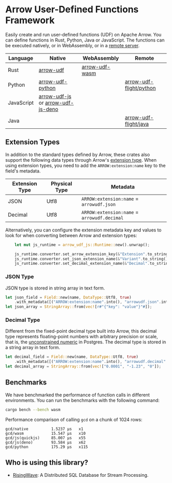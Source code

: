 # Arrow User-Defined Functions Framework

Easily create and run user-defined functions (UDF) on Apache Arrow.
You can define functions in Rust, Python, Java or JavaScript.
The functions can be executed natively, or in WebAssembly, or in a [remote server].

| Language   | Native             | WebAssembly             | Remote                    |
| ---------- | ------------------ | ----------------------- | ------------------------- |
| Rust       | [arrow-udf]        | [arrow-udf-wasm]        |                           |
| Python     | [arrow-udf-python] |                         | [arrow-udf-flight/python] |
| JavaScript | [arrow-udf-js] or [arrow-udf-js-deno] |      |                           |
| Java       |                    |                         | [arrow-udf-flight/java]   |

[arrow-udf]: ./arrow-udf
[arrow-udf-python]: ./arrow-udf-python
[arrow-udf-js]: ./arrow-udf-js
[arrow-udf-js-deno]: ./arrow-udf-js-deno
[arrow-udf-wasm]: ./arrow-udf-wasm
[remote server]: ./arrow-udf-flight
[arrow-udf-flight/python]: ./arrow-udf-flight/python
[arrow-udf-flight/java]: ./arrow-udf-flight/java

## Extension Types

In addition to the standard types defined by Arrow, these crates also support the following data types through Arrow's [extension type](https://arrow.apache.org/docs/format/Columnar.html#format-metadata-extension-types). When using extension types, you need to add the `ARROW:extension:name` key to the field's metadata.

| Extension Type | Physical Type | Metadata                                    |
| -------------- | ------------- | ------------------------------------------- |
| JSON           | Utf8          | `ARROW:extension:name` = `arrowudf.json`    |
| Decimal        | Utf8          | `ARROW:extension:name` = `arrowudf.decimal` |

Alternatively, you can configure the extension metadata key and values to look for when converting between Arrow and extension types:
```rust
    let mut js_runtime = arrow_udf_js::Runtime::new().unwrap();

    js_runtime.converter.set_arrow_extension_key(&"Extension".to_string());
    js_runtime.converter.set_json_extension_name(&"Variant".to_string());
    js_runtime.converter.set_decimal_extension_name(&"Decimal".to_string());
```

### JSON Type

JSON type is stored in string array in text form.

```rust
let json_field = Field::new(name, DataType::Utf8, true)
    .with_metadata([("ARROW:extension:name".into(), "arrowudf.json".into())].into());
let json_array = StringArray::from(vec![r#"{"key": "value"}"#]);
```

### Decimal Type

Different from the fixed-point decimal type built into Arrow, this decimal type represents floating-point numbers with arbitrary precision or scale, that is, the [unconstrained numeric](https://www.postgresql.org/docs/current/datatype-numeric.html#DATATYPE-NUMERIC-DECIMAL) in Postgres. The decimal type is stored in a string array in text form.

```rust
let decimal_field = Field::new(name, DataType::Utf8, true)
    .with_metadata([("ARROW:extension:name".into(), "arrowudf.decimal".into())].into());
let decimal_array = StringArray::from(vec!["0.0001", "-1.23", "0"]);
```

## Benchmarks

We have benchmarked the performance of function calls in different environments.
You can run the benchmarks with the following command:

```sh
cargo bench --bench wasm
```

Performance comparison of calling `gcd` on a chunk of 1024 rows:

```
gcd/native          1.5237 µs   x1
gcd/wasm            15.547 µs   x10
gcd/js(quickjs)     85.007 µs   x55
gcd/js(deno)        93.584 µs   x62
gcd/python          175.29 µs   x115
```

## Who is using this library?

- [RisingWave]: A Distributed SQL Database for Stream Processing.

[RisingWave]: https://github.com/risingwavelabs/risingwave

